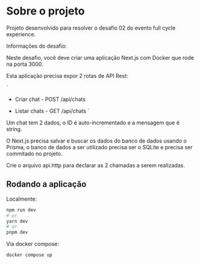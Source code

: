 # Sobre o projeto 

Projeto desenvolvido para resolver o desafio 02 do evento full cycle experience.

Informações do desafio:

Neste desafio, você deve criar uma aplicação Next.js com Docker que rode na porta 3000.

Esta aplicação precisa expor 2 rotas de API Rest:

`
- Criar chat - POST /api/chats

- Listar chats - GET /api/chats
`

Um chat tem 2 dados, o ID é auto-incrementado e a mensagem que é string.

O Next.js precisa salvar e buscar os dados do banco de dados usando o Prisma, o banco de dados a ser utilizado precisa ser o SQLite e precisa ser commitado no projeto.

Crie o arquivo api.http para declarar as 2 chamadas a serem realizadas.

## Rodando a aplicação

Localmente:

```bash
npm run dev
# or
yarn dev
# or
pnpm dev
```

Via docker compose:

`docker compose up`


